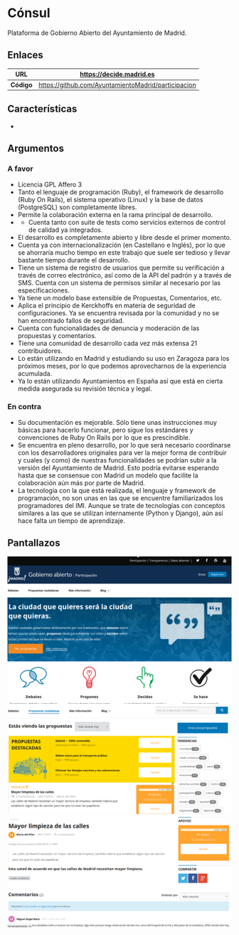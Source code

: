 

# Cónsul

Plataforma de Gobierno Abierto del Ayuntamiento de Madrid.

## Enlaces

|**URL** | https://decide.madrid.es |
| -- | -- |
| **Código** | https://github.com/AyuntamientoMadrid/participacion |

## Características

-   


## Argumentos

### A favor

* Licencia GPL Affero 3
* Tanto el lenguaje de programación (Ruby), el framework de desarrollo (Ruby On Rails), el sistema operativo (Linux) y la base de datos (PostgreSQL) son completamente libres. 
* Permite la colaboración externa en la rama principal de desarrollo.  
* * Cuenta tanto con suite de tests como servicios externos de control de calidad ya integrados.
* El desarrollo es completamente abierto y libre desde el primer momento. 
* Cuenta ya con internacionalización (en Castellano e Inglés), por lo que se ahorraría mucho tiempo en este trabajo que suele ser tedioso y llevar bastante tiempo durante el desarrollo.
* Tiene un sistema de registro de usuarios que permite su verificación a través de correo electrónico, así como de la API del padrón y a través de SMS. Cuenta con un sistema de permisos similar al necesario por las especificaciones. 
* Ya tiene un modelo base extensible de Propuestas, Comentarios, etc. 
* Aplica el principio de Kerckhoffs en materia de seguridad de configuraciones. Ya se encuentra revisada por la comunidad y no se han encontrado fallos de seguridad. 
* Cuenta con funcionalidades de denuncia y moderación de las propuestas y comentarios. 
* Tiene una comunidad de desarrollo cada vez más extensa 21 contribuidores.
* Lo están utilizando en Madrid y estudiando su uso en Zaragoza para los próximos meses, por lo que podemos aprovecharnos de la experiencia acumulada. 
* Ya lo están utilizando Ayuntamientos en España así que está en cierta medida asegurada su revisión técnica y legal. 

### En contra

* Su documentación es mejorable. Sólo tiene unas instrucciones muy básicas para hacerlo funcionar, pero sigue los estándares y convenciones de Ruby On Rails por lo que es prescindible.  
* Se encuentra en pleno desarrollo, por lo que será necesario coordinarse con los desarrolladores originales para ver la mejor forma de contribuir y cuales (y como) de nuestras funcionalidades se podrían subir a la versión del Ayuntamiento de Madrid. Esto podría evitarse esperando hasta que se consensue con Madrid  un modelo que facilite la colaboración aún más por parte de Madrid.
* La tecnología con la que está realizada, el lenguaje y framework de programación, no son unas en las que se encuentre familiarizados los programadores del IMI. Aunque se trate de tecnologías con conceptos similares a las que se utilizan internamente (Python y Django), aún así hace falta un tiempo de aprendizaje. 

## Pantallazos

![](consul01.png)
![](consul02.png)
![](consul03.png)
